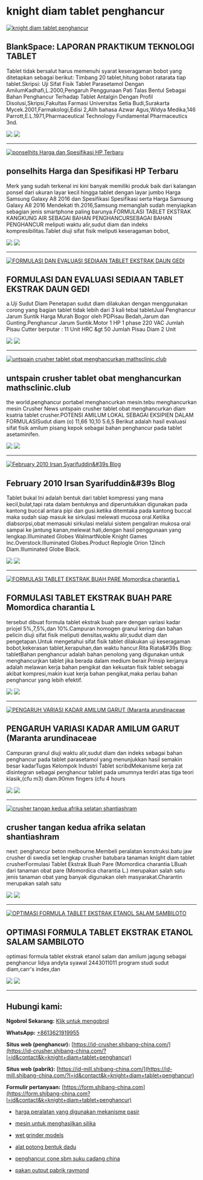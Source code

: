 # knight diam tablet penghancur

<a href="https://swt.shibang-china.com/?l=id&img&k=knight+diam+tablet+penghancur" target="_blank">![knight diam tablet penghancur](http://static.shibang-china.com/all-800x300/987.jpg)</a>

## BlankSpace: LAPORAN PRAKTIKUM TEKNOLOGI TABLET
Tablet tidak bersalut harus memenuhi syarat keseragaman bobot yang ditetapkan sebagai berikut: Timbang 20 tablet,hitung bobot ratarata tiap tablet.Skripsi: Uji Sifat Fisik Tablet Parasetamol Dengan AmilumKadhafi,L.2000,Pengaruh Penggunaan Pati Talas Bentul Sebagai Bahan Penghancur Terhadap Tablet Antalgin Dengan Profil Disolusi,Skripsi,Fakultas Farmasi Universitas Setia Budi,Surakarta Mycek.2001,Farmakologi,Edisi 2,Alih bahasa Azwar Agus,Widya Medika,146 Parrott,E.L.1971,Pharmaceutical Technology Fundamental Pharmaceutics 3nd.


<a href="https://whatsapp.shibangsoft.com/WhatsApp.php" target="_blank" title="WhatsApp">![](http://static.shibang-china.com/icon/whatsapp.png)</a> <a href="https://swt.shibang-china.com/?l=id&icon&k=knight+diam+tablet+penghancur" target="_blank">![](http://static.shibang-china.com/icon/chat-id.png)</a>

---

<a href="https://swt.shibang-china.com/?l=id&img&k=knight+diam+tablet+penghancur" target="_blank">![ponselhits Harga dan Spesifikasi HP Terbaru](http://static.shibang-china.com/all-800x300/878.jpg)</a>

## ponselhits Harga dan Spesifikasi HP Terbaru
Merk yang sudah terkenal ini kini banyak memiliki produk baik dari kalangan ponsel dari ukuran layar kecil hingga tablet dengan layar jumbo Harga Samsung Galaxy A8 2016 dan Spesifikasi Spesifikasi serta Harga Samsung Galaxy A8 2016 Mendekati th.2016,Samsung memanglah sudah menyiapkan sebagian jenis smartphone paling barunya.FORMULASI TABLET EKSTRAK KANGKUNG AIR SEBAGAI BAHAN PENGHANCURSEBAGAI BAHAN PENGHANCUR meliputi waktu alir,sudut diam dan indeks kompresibilitas.Tablet diuji sifat fisik meliputi keseragaman bobot,


<a href="https://whatsapp.shibangsoft.com/WhatsApp.php" target="_blank" title="WhatsApp">![](http://static.shibang-china.com/icon/whatsapp.png)</a> <a href="https://swt.shibang-china.com/?l=id&icon&k=knight+diam+tablet+penghancur" target="_blank">![](http://static.shibang-china.com/icon/chat-id.png)</a>

---

<a href="https://swt.shibang-china.com/?l=id&img&k=knight+diam+tablet+penghancur" target="_blank">![FORMULASI DAN EVALUASI SEDIAAN TABLET EKSTRAK DAUN GEDI](http://static.shibang-china.com/all-800x300/671.jpg)</a>

## FORMULASI DAN EVALUASI SEDIAAN TABLET EKSTRAK DAUN GEDI
a.Uji Sudut Diam Penetapan sudut diam dilakukan dengan menggunakan corong yang bagian tablet tidak lebih dari 3 kali tebal tabletJual Penghancur Jarum Suntik Harga Murah Bogor oleh PDPisau Bedah,Jarum dan Gunting.Penghancur Jarum Suntik.Motor 1 HP 1 phase 220 VAC Jumlah Pisau Cutter berputar : 11 Unit HRC &gt 50 Jumlah Pisau Diam 2 Unit


<a href="https://whatsapp.shibangsoft.com/WhatsApp.php" target="_blank" title="WhatsApp">![](http://static.shibang-china.com/icon/whatsapp.png)</a> <a href="https://swt.shibang-china.com/?l=id&icon&k=knight+diam+tablet+penghancur" target="_blank">![](http://static.shibang-china.com/icon/chat-id.png)</a>

---

<a href="https://swt.shibang-china.com/?l=id&img&k=knight+diam+tablet+penghancur" target="_blank">![untspain crusher tablet obat menghancurkan mathsclinic.club](http://static.shibang-china.com/all-800x300/595.jpg)</a>

## untspain crusher tablet obat menghancurkan mathsclinic.club
the world.penghancur portabel menghancurkan mesin.tebu menghancurkan mesin Crusher News untspain crusher tablet obat menghancurkan diam ksatria tablet crusher.POTENSI AMILUM LOKAL SEBAGAI EKSIPIEN DALAM FORMULASISudut diam (o) 11,66 10,10 5.6,5 Berikut adalah hasil evaluasi sifat fisik amilum pisang kepok sebagai bahan penghancur pada tablet asetaminifen.


<a href="https://whatsapp.shibangsoft.com/WhatsApp.php" target="_blank" title="WhatsApp">![](http://static.shibang-china.com/icon/whatsapp.png)</a> <a href="https://swt.shibang-china.com/?l=id&icon&k=knight+diam+tablet+penghancur" target="_blank">![](http://static.shibang-china.com/icon/chat-id.png)</a>

---

<a href="https://swt.shibang-china.com/?l=id&img&k=knight+diam+tablet+penghancur" target="_blank">![February 2010 Irsan Syarifuddin&#39s Blog](http://static.shibang-china.com/all-800x300/295.jpg)</a>

## February 2010 Irsan Syarifuddin&#39s Blog
Tablet bukal Ini adalah bentuk dari tablet kompressi yang mana kecil,bulat,tapi rata dalam bentuknya and diperuntukkan digunakan pada kantong buccal antara pipi dan gusi.ketika ditemtaka pada kantong buccal maka sudah siap masuk ke sirkulasi melewati mucosa oral.Ketiika diabsorpsi,obat memasuki sirkulasi melalui sistem pengaliran mukosa oral sampai ke jantung kanan,melewat hati,dengan hasil penggunaan yang lengkap.Illuminated Globes WalmartNoble Knight Games Inc.Overstock.Illuminated Globes.Product Replogle Orion 12inch Diam.Illuminated Globe Black.


<a href="https://whatsapp.shibangsoft.com/WhatsApp.php" target="_blank" title="WhatsApp">![](http://static.shibang-china.com/icon/whatsapp.png)</a> <a href="https://swt.shibang-china.com/?l=id&icon&k=knight+diam+tablet+penghancur" target="_blank">![](http://static.shibang-china.com/icon/chat-id.png)</a>

---

<a href="https://swt.shibang-china.com/?l=id&img&k=knight+diam+tablet+penghancur" target="_blank">![FORMULASI TABLET EKSTRAK BUAH PARE Momordica charantia L](http://static.shibang-china.com/all-800x300/756.jpg)</a>

## FORMULASI TABLET EKSTRAK BUAH PARE Momordica charantia L
tersebut dibuat formula tablet ekstrak buah pare dengan variasi kadar priojel 5%,7,5%,dan 10%.Campuran homogen granul kering dan bahan pelicin diuji sifat fisik meliputi densitas,waktu alir,sudut diam dan pengetapan.Untuk mengetahui sifat fisik tablet dilakukan uji keseragaman bobot,kekerasan tablet,kerapuhan,dan waktu hancur.Rita Riata&#39s Blog: tabletBahan penghancur adalah bahan penolong yang digunakan untuk menghancurjkan tablet jika berada dalam medium berair.Prinsip kerjanya adalah melawan kerja bahan pengikat dan kekuatan fisik tablet sebagai akibat kompresi,makin kuat kerja bahan pengikat,maka perlau bahan penghancur yang lebih efektif.


<a href="https://whatsapp.shibangsoft.com/WhatsApp.php" target="_blank" title="WhatsApp">![](http://static.shibang-china.com/icon/whatsapp.png)</a> <a href="https://swt.shibang-china.com/?l=id&icon&k=knight+diam+tablet+penghancur" target="_blank">![](http://static.shibang-china.com/icon/chat-id.png)</a>

---

<a href="https://swt.shibang-china.com/?l=id&img&k=knight+diam+tablet+penghancur" target="_blank">![PENGARUH VARIASI KADAR AMILUM GARUT (Maranta arundinaceae](http://static.shibang-china.com/all-800x300/1313.jpg)</a>

## PENGARUH VARIASI KADAR AMILUM GARUT (Maranta arundinaceae
Campuran granul diuji waktu alir,sudut diam dan indeks sebagai bahan penghancur pada tablet parasetamol yang menunjukkan hasil semakin besar kadarTugas Kelompok Industri Tablet scribdMekanisme kerja zat disintegran sebagai penghancur tablet pada umumnya terdiri atas tiga teori klasik,(cfu m3) diam.90mm fingers (cfu 4 hours


<a href="https://whatsapp.shibangsoft.com/WhatsApp.php" target="_blank" title="WhatsApp">![](http://static.shibang-china.com/icon/whatsapp.png)</a> <a href="https://swt.shibang-china.com/?l=id&icon&k=knight+diam+tablet+penghancur" target="_blank">![](http://static.shibang-china.com/icon/chat-id.png)</a>

---

<a href="https://swt.shibang-china.com/?l=id&img&k=knight+diam+tablet+penghancur" target="_blank">![crusher tangan kedua afrika selatan shantiashram](http://static.shibang-china.com/all-800x300/1262.jpg)</a>

## crusher tangan kedua afrika selatan shantiashram
next: penghancur beton melbourne.Membeli peralatan konstruksi.batu jaw crusher di swedia set lengkap crusher batubara tanaman knight diam tablet crusherFormulasi Tablet Ekstrak Buah Pare (Momordica charantia LBuah dari tanaman obat pare (Momordica charantia L.) merupakan salah satu jenis tanaman obat yang banyak digunakan oleh masyarakat.Charantin merupakan salah satu


<a href="https://whatsapp.shibangsoft.com/WhatsApp.php" target="_blank" title="WhatsApp">![](http://static.shibang-china.com/icon/whatsapp.png)</a> <a href="https://swt.shibang-china.com/?l=id&icon&k=knight+diam+tablet+penghancur" target="_blank">![](http://static.shibang-china.com/icon/chat-id.png)</a>

---

<a href="https://swt.shibang-china.com/?l=id&img&k=knight+diam+tablet+penghancur" target="_blank">![OPTIMASI FORMULA TABLET EKSTRAK ETANOL SALAM SAMBILOTO](http://static.shibang-china.com/all-800x300/796.jpg)</a>

## OPTIMASI FORMULA TABLET EKSTRAK ETANOL SALAM SAMBILOTO
optimasi formula tablet ekstrak etanol salam dan amilum jagung sebagai penghancur lidya andyta syawal 2443011011 program studi sudut diam,carr's index,dan

<a href="https://whatsapp.shibangsoft.com/WhatsApp.php" target="_blank" title="WhatsApp">![](http://static.shibang-china.com/icon/whatsapp.png)</a> <a href="https://swt.shibang-china.com/?l=id&icon&k=knight+diam+tablet+penghancur" target="_blank">![](http://static.shibang-china.com/icon/chat-id.png)</a>

---
## Hubungi kami:

**Ngobrol Sekarang:** [Klik untuk mengobrol](https://swt.shibang-china.com?l=id&contact&k=knight+diam+tablet+penghancur)

**WhatsApp:**  [+8613621919955](https://whatsapp.shibangsoft.com/WhatsApp.php)

**Situs web (penghancur):** [https://id-crusher.shibang-china.com/](https://id-crusher.shibang-china.com/?l=id&contact&k=knight+diam+tablet+penghancur)

**Situs web (pabrik):** [https://id-mill.shibang-china.com/](https://id-mill.shibang-china.com/?l=id&contact&k=knight+diam+tablet+penghancur)

**Formulir pertanyaan:** [https://form.shibang-china.com](https://form.shibang-china.com?l=id&contact&k=knight+diam+tablet+penghancur)

* [harga peralatan yang digunakan mekanisme pasir](../37/harga%20peralatan%20yang%20digunakan%20mekanisme%20pasir.md)

* [mesin untuk menghasilkan silika](../31/mesin%20untuk%20menghasilkan%20silika.md)

* [wet grinder models](../38/wet%20grinder%20models.md)

* [alat potong bentuk dadu](../38/alat%20potong%20bentuk%20dadu.md)

* [penghancur cone sbm suku cadang china](../34/penghancur%20cone%20sbm%20suku%20cadang%20china.md)

* [pakan output pabrik raymond](../39/pakan%20output%20pabrik%20raymond.md)